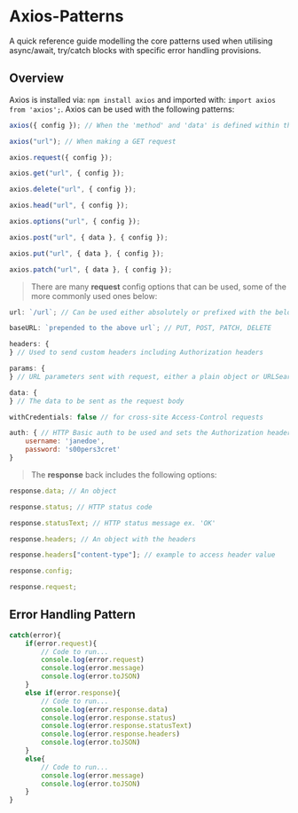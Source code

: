 # Axios-Patterns

A quick reference guide modelling the core patterns used when utilising async/await, try/catch blocks with specific error handling provisions.

## Overview

Axios is installed via: `npm install axios` and imported with: `import axios from 'axios';`.
Axios can be used with the following patterns:

```js
axios({ config }); // When the 'method' and 'data' is defined within the config object

axios("url"); // When making a GET request

axios.request({ config });

axios.get("url", { config });

axios.delete("url", { config });

axios.head("url", { config });

axios.options("url", { config });

axios.post("url", { data }, { config });

axios.put("url", { data }, { config });

axios.patch("url", { data }, { config });
```

> There are many **request** config options that can be used, some of the more commonly used ones below:

```js
url: `/url`; // Can be used either absolutely or prefixed with the below baseURL

baseURL: `prepended to the above url`; // PUT, POST, PATCH, DELETE

headers: {
} // Used to send custom headers including Authorization headers

params: {
} // URL parameters sent with request, either a plain object or URLSearchParams object

data: {
} // The data to be sent as the request body

withCredentials: false // for cross-site Access-Control requests

auth: { // HTTP Basic auth to be used and sets the Authorization header
    username: 'janedoe',
    password: 's00pers3cret'
}


```

> The **response** back includes the following options:

```js
response.data; // An object

response.status; // HTTP status code

response.statusText; // HTTP status message ex. 'OK'

response.headers; // An object with the headers

response.headers["content-type"]; // example to access header value

response.config;

response.request;
```

## Error Handling Pattern

```js
catch(error){
    if(error.request){
        // Code to run...
        console.log(error.request)
        console.log(error.message)
        console.log(error.toJSON)
    }
    else if(error.response){
        // Code to run...
        console.log(error.response.data)
        console.log(error.response.status)
        console.log(error.response.statusText)
        console.log(error.response.headers)
        console.log(error.toJSON)
    }
    else{
        // Code to run...
        console.log(error.message)
        console.log(error.toJSON)
    }
}

```

